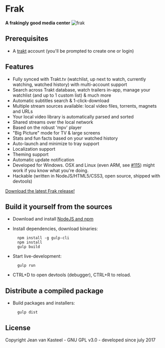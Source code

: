 # Frak

**A frakingly good media center**
![frak](https://github.com/user-attachments/assets/55880b7c-a32a-4cdb-b514-8a228b7a0d74)

## Prerequisites
- A [trakt](https://trakt.tv/) account (you'll be prompted to create one or login)

## Features
- Fully synced with Trakt.tv (watchlist, up next to watch, currently watching, watched history) with multi-account support
- Search across Trakt database, watch trailers in-app, manage your watchlist (and up to 1 custom list) & much more
- Automatic subtitles search & 1-click-download
- Multiple stream sources available: local video files, torrents, magnets and URLs
- Your local video library is automatically parsed and sorted
- Shared streams over the local network
- Based on the robust 'mpv' player
- "Big Picture" mode for TV & large screens
- Stats and fun facts based on your watched history
- Auto-launch and minimize to tray support
- Localization support
- Theming support
- Automatic update notification
- Developed for Windows. OSX and Linux (even ARM, see [#115](https://github.com/vankasteelj/frak/issues/115)) might work if you know what you're doing.
- Hackable (written in NodeJS/HTML5/CSS3, open source, shipped with devtools)

[Download the latest Frak release!](https://github.com/vankasteelj/frak/releases)

## Build it yourself from the sources
- Download and install [NodeJS and npm](https://nodejs.org)

- Install dependencies, download binaries:

        npm install -g gulp-cli
        npm install
        gulp build

- Start live-development:

        gulp run
    
- CTRL+D to open devtools (debugger), CTRL+R to reload.

## Distribute a compiled package
- Build packages and installers:

        gulp dist
        
        
## License
Copyright Jean van Kasteel - GNU GPL v3.0 - developed since july 2017
